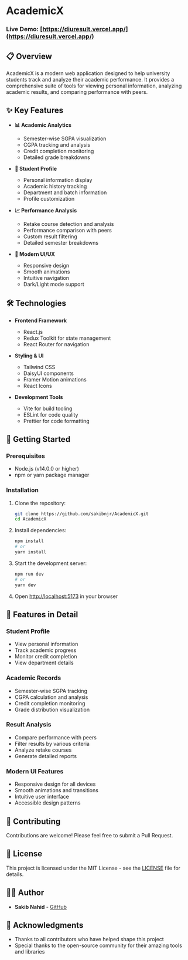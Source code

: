 # AcademicX

### Live Demo: [https://diuresult.vercel.app/](https://diuresult.vercel.app/)

## 📋 Overview

AcademicX is a modern web application designed to help university students track and analyze their academic performance. It provides a comprehensive suite of tools for viewing personal information, analyzing academic results, and comparing performance with peers.

## ✨ Key Features

- **📊 Academic Analytics**
  - Semester-wise SGPA visualization
  - CGPA tracking and analysis
  - Credit completion monitoring
  - Detailed grade breakdowns

- **👤 Student Profile**
  - Personal information display
  - Academic history tracking
  - Department and batch information
  - Profile customization

- **📈 Performance Analysis**
  - Retake course detection and analysis
  - Performance comparison with peers
  - Custom result filtering
  - Detailed semester breakdowns

- **🎨 Modern UI/UX**
  - Responsive design
  - Smooth animations
  - Intuitive navigation
  - Dark/Light mode support

## 🛠️ Technologies

- **Frontend Framework**
  - React.js
  - Redux Toolkit for state management
  - React Router for navigation

- **Styling & UI**
  - Tailwind CSS
  - DaisyUI components
  - Framer Motion animations
  - React Icons

- **Development Tools**
  - Vite for build tooling
  - ESLint for code quality
  - Prettier for code formatting

## 🚀 Getting Started

### Prerequisites

- Node.js (v14.0.0 or higher)
- npm or yarn package manager

### Installation

1. Clone the repository:
   ```bash
   git clone https://github.com/sakibnjr/AcademicX.git
   cd AcademicX
   ```

2. Install dependencies:
   ```bash
   npm install
   # or
   yarn install
   ```

3. Start the development server:
   ```bash
   npm run dev
   # or
   yarn dev
   ```

4. Open [http://localhost:5173](http://localhost:5173) in your browser

## 📱 Features in Detail

### Student Profile
- View personal information
- Track academic progress
- Monitor credit completion
- View department details

### Academic Records
- Semester-wise SGPA tracking
- CGPA calculation and analysis
- Credit completion monitoring
- Grade distribution visualization

### Result Analysis
- Compare performance with peers
- Filter results by various criteria
- Analyze retake courses
- Generate detailed reports

### Modern UI Features
- Responsive design for all devices
- Smooth animations and transitions
- Intuitive user interface
- Accessible design patterns

## 🤝 Contributing

Contributions are welcome! Please feel free to submit a Pull Request.

## 📄 License

This project is licensed under the MIT License - see the [LICENSE](LICENSE) file for details.

## 👨‍💻 Author

- **Sakib Nahid** - [GitHub](https://github.com/sakibnjr)

## 🙏 Acknowledgments

- Thanks to all contributors who have helped shape this project
- Special thanks to the open-source community for their amazing tools and libraries
